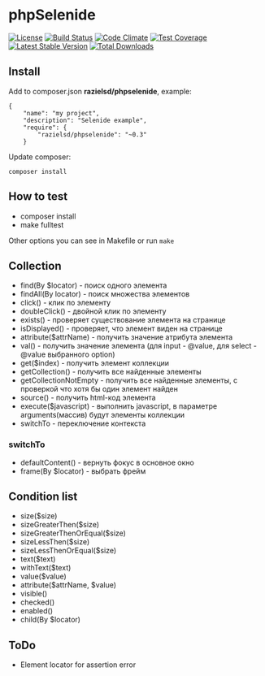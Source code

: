 # phpSelenide

[![License](https://poser.pugx.org/razielsd/phpselenide/license)](https://packagist.org/packages/razielsd/phpselenide)
[![Build Status](https://travis-ci.org/razielsd/phpSelenide.svg?branch=master)](https://travis-ci.org/razielsd/phpSelenide)
[![Code Climate](https://codeclimate.com/github/razielsd/phpSelenide/badges/gpa.svg)](https://codeclimate.com/github/razielsd/phpSelenide)
[![Test Coverage](https://codeclimate.com/github/razielsd/phpSelenide/badges/coverage.svg)](https://codeclimate.com/github/razielsd/phpSelenide/coverage)
[![Latest Stable Version](https://poser.pugx.org/razielsd/phpselenide/v/stable)](https://packagist.org/packages/razielsd/phpselenide)
[![Total Downloads](https://poser.pugx.org/razielsd/phpselenide/downloads)](https://packagist.org/packages/razielsd/phpselenide)



## Install
Add to composer.json __razielsd/phpselenide__, example:
```
{
    "name": "my project",
    "description": "Selenide example",
    "require": {
        "razielsd/phpselenide": "~0.3"
    }

```
Update composer:
```
composer install
```

## How to test
* composer install
* make fulltest

Other options you can see in Makefile or run `make`


## Collection
* find(By $locator) - поиск одного элемента
* findAll(By locator) - поиск множества элементов
* click() - клик по элементу
* doubleClick() - двойной клик по элементу
* exists() - проверяет существование элемента на странице
* isDisplayed() - проверяет, что элемент виден на странице
* attribute($attrName) - получить значение атрибута элемента
* val() - получить значение элемента (для input - @value, для select - @value выбранного option)
* get($index) - получить элемент коллекции
* getCollection() - получить все найденные элементы
* getCollectionNotEmpty - получить все найденные элементы, с проверкой что хотя бы один элемент найден
* source() - получить html-код элемента
* execute($javascript) - выполнить javascript, в параметре arguments(массив) будут элементы коллекции
* switchTo - переключение контекста

### switchTo
* defaultContent() - вернуть фокус в основное окно
* frame(By $locator) - выбрать фрейм

## Condition list
* size($size)
* sizeGreaterThen($size)
* sizeGreaterThenOrEqual($size)
* sizeLessThen($size)
* sizeLessThenOrEqual($size)
* text($text)
* withText($text)
* value($value)
* attribute($attrName, $value)
* visible()
* checked()
* enabled()
* child(By $locator)

## ToDo
* Element locator for assertion error

